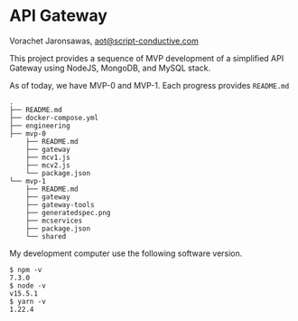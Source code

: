 # API Gateway 

Vorachet Jaronsawas, <aot@script-conductive.com>

This project provides a sequence of MVP development of a simplified API Gateway using NodeJS, MongoDB, and MySQL stack. 

As of today, we have MVP-0 and MVP-1. Each progress provides ```README.md```

```
.
├── README.md
├── docker-compose.yml
├── engineering
├── mvp-0
    ├── README.md
    ├── gateway
    ├── mcv1.js
    ├── mcv2.js
    └── package.json
└── mvp-1
    ├── README.md
    ├── gateway
    ├── gateway-tools
    ├── generatedspec.png
    ├── mcservices
    ├── package.json
    └── shared
```

My development computer use the following software version. 
```
$ npm -v
7.3.0
$ node -v
v15.5.1
$ yarn -v
1.22.4

```
